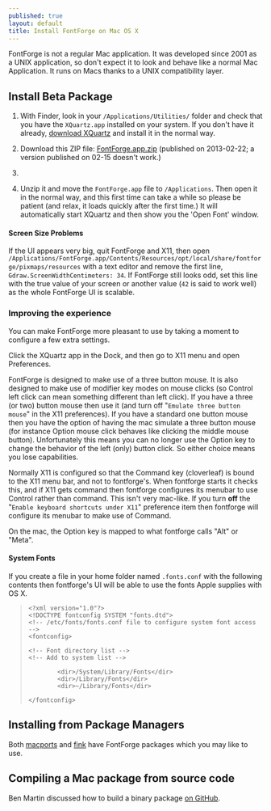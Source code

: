 ```yaml
---
published: true
layout: default
title: Install FontForge on Mac OS X
---
```


FontForge is not a regular Mac application. It was developed since 2001 as a UNIX application, so don't expect it to look and behave like a normal Mac
Application. It runs on Macs thanks to a UNIX compatibility layer. 

Install Beta Package
---------------

1. With Finder, look in your `/Applications/Utilities/` folder and check that you have the `XQuartz.app` installed on your system. If you don't have it already, [download XQuartz](http://xquartz.macosforge.org) and install it in the normal way.

2. Download this ZIP file: [FontForge.app.zip](http://fuuko.libferris.com/osx/packages/201302/22_1156/FontForge.app.zip) (published on 2013-02-22; a version published on 02-15 doesn't work.) 
3. 
4. Unzip it and move the `FontForge.app` file to `/Applications`. Then open it in the normal way, and this first time can take a while so please be patient (and relax, it loads quickly after the first time.) It will automatically start XQuartz and then show you the 'Open Font' window.

#### Screen Size Problems

If the UI appears very big, quit FontForge and X11, then open `/Applications/FontForge.app/Contents/Resources/opt/local/share/fontforge/pixmaps/resources` with a text editor and remove the first line, `Gdraw.ScreenWidthCentimeters: 34`. If FontForge still looks odd, set this line with the true value of your screen or another value (`42` is said to work well) as the whole FontForge UI is scalable.

### Improving the experience

You can make FontForge more pleasant to use by taking a moment to configure a few extra settings.

Click the XQuartz app in the Dock, and then go to X11 menu and open Preferences.

FontForge is designed to make use of a three button mouse. It is also
designed to make use of modifier key modes on mouse clicks (so Control
left click can mean something different than left click). If you have a
three (or two) button mouse then use it (and turn off
"`Emulate three button   mouse`" in the X11 preferences). If you have a
standard one button mouse then you have the option of having the mac
simulate a three button mouse (for instance Option mouse click behaves
like clicking the middle mouse button). Unfortunately this means you can
no longer use the Option key to change the behavior of the left (only)
button click. So either choice means you lose capabilities.

Normally X11 is configured so that the Command key (cloverleaf) is bound
to the X11 menu bar, and not to fontforge's. When fontforge starts it
checks this, and if X11 gets command then fontforge configures its
menubar to use Control rather than command. This isn't very mac-like. If
you turn **off** the "`Enable keyboard shortcuts under X11`" preference
item then fontforge will configure its menubar to make use of Command.

On the mac, the Option key is mapped to what fontforge calls "Alt" or
"Meta".

#### System Fonts

If you create a file in your home folder named `.fonts.conf` with the
following contents then fontforge's UI will be able to use the fonts 
Apple supplies with OS X.

>     <?xml version="1.0"?>
>     <!DOCTYPE fontconfig SYSTEM "fonts.dtd">
>     <!-- /etc/fonts/fonts.conf file to configure system font access -->
>     <fontconfig>
>
>     <!-- Font directory list -->
>     <!-- Add to system list -->
>
>             <dir>/System/Library/Fonts</dir>
>             <dir>/Library/Fonts</dir>
>             <dir>~/Library/Fonts</dir>
>
>     </fontconfig>

## Installing from Package Managers

Both
[macports](http://www.macports.org/) and
[fink](http://www.finkproject.org/) have FontForge packages
which you may like to use.

## Compiling a Mac package from source code

Ben Martin discussed how to build a binary package [on GitHub](https://github.com/fontforge/fontforge/issues/102#issuecomment-12314099).
